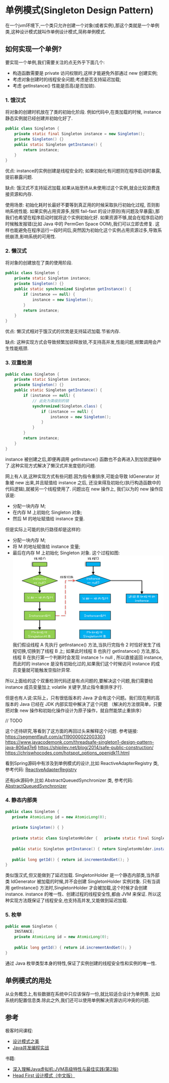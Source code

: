 # 单例模式(Singleton Design Pattern)
在一个jvm环境下,一个类只允许创建一个对象(或者实例),那这个类就是一个单例类,这种设计模式就叫作单例设计模式,简称单例模式.

## 如何实现一个单例?
要实现一个单例,我们需要关注的点无外乎下面几个:
* 构造函数需要是 private 访问权限的,这样才能避免外部通过 new 创建实例;
* 考虑对象创建时的线程安全问题;考虑是否支持延迟加载;
* 考虑 getInstance() 性能是否高(是否加锁).

### 1. 饿汉式
将对象的创建时机放在了类的初始化阶段. 例如代码中,在类加载的时候, instance 静态实例就已经创建并初始化好了.
```java
public class Singleton {
    private static final Singleton instance = new Singleton();
    private Singleton() {}
    public static Singleton getInstance() {
        return instance;
    }
}
```
优点: instance的实例创建是线程安全的; 如果初始化有问题则在程序启动时暴露, 提前暴露问题.

缺点: 饿汉式不支持延迟加载.如果从始至终从未使用过这个实例,就会比较浪费连接资源和内存.

使用场景:
初始化耗时长最好不要等到真正用的时候采取执行初始化过程, 否则影响系统性能.
如果实例占用资源多,按照 fail-fast 的设计原则(有问题及早暴露),那我们也希望在程序启动时就将这个实例初始化好.
如果资源不够,就会在程序启动的时候触发报错(比如 Java 中的 PermGen Space OOM),我们可以立即去修复.
这样也能避免在程序运行一段时间后,突然因为初始化这个实例占用资源过多,导致系统崩溃,影响系统的可用性.


### 2. 懒汉式
将对象的创建放在了类的使用阶段.
```java
public class Singleton {
    private static Singleton instance;
    private Singleton() {}
    public static synchronized Singleton getInstance() {
        if (instance == null) {
            instance = new Singleton();
        }
        return instance;
    }
}
```
优点: 懒汉式相对于饿汉式的优势是支持延迟加载.节省内存.

缺点: 这种实现方式会导致频繁加锁释放锁,不支持高并发,性能问题,频繁调用会产生性能瓶颈.

### 3. 双重检测
```java
public class Singleton {
    private static Singleton instance;
    private Singleton() {}
    public static Singleton getInstance() {
        if (instance == null) {
            // 此处为类级别的锁
            synchronized(Singleton.class) {
                if (instance == null) {
                    instance = new Singleton();
                }
            }
        }
        return instance;
    }
}
```
 instance 被创建之后,即便再调用 getInstance() 函数也不会再进入到加锁逻辑中了.这种实现方式解决了懒汉式并发度低的问题.
 
 网上有人说,这种实现方式有些问题.因为指令重排序,可能会导致 IdGenerator 对象被 new 出来,并且赋值给 instance 之后,
 还没来得及初始化(执行构造函数中的代码逻辑),就被另一个线程使用了.
 问题出在 new 操作上, 我们以为的 new 操作应该是:
 * 分配一块内存 M;
 * 在内存 M 上初始化 Singleton 对象;
 * 然后 M 的地址赋值给 instance 变量.
 
 但是实际上可能的执行路径却是这样的:
 * 分配一块内存 M;
 * 将 M 的地址赋值给 instance 变量;
 * 最后在内存 M 上初始化 Singleton 对象.
 这个过程如图:
 ![](image/双重检测创建单例的异常执行路径.png)
 我们假设线程 A 先执行 getInstance() 方法,当执行完指令 2 时恰好发生了线程切换,切换到了线程 B 上;
 如果此时线程 B 也执行 getInstance() 方法,那么线程 B 在执行第一个判断时会发现 instance != null ,
 所以直接返回 instance,而此时的 instance 是没有初始化过的,如果我们这个时候访问 instance 的成员变量就可能触发空指针异常.
 
 所以上面给的这个双重检测代码还是有点问题的,要解决这个问题,我们需要给 instance 成员变量加上 volatile 关键字,禁止指令重排序才行.
 
 但是也有人说:实际上，只有很低版本的 Java 才会有这个问题。我们现在用的高版本的 Java 已经在 JDK 内部实现中解决了这个问题
 （解决的方法很简单，只要把对象 new 操作和初始化操作设计为原子操作，就自然能禁止重排序）
 
 // TODO
 
 这个还待研究,等看到了这方面的再回过头来解释这个问题.
 参考链接:
 https://segmentfault.com/a/1190000022003303
 https://www.javacodemonk.com/threadsafe-singleton1-design-pattern-java-806ad7e6
 https://shipilev.net/blog/2014/safe-public-construction/
 https://chriswhocodes.com/hotspot_options_openjdk11.html
 
 看到Spring源码中有涉及到单例模式的设计,比如 ReactiveAdapterRegistry 类, 参考代码:
 [ReactiveAdapterRegistry](https://github.com/spring-projects/spring-framework/blob/master/spring-core/src/main/java/org/springframework/core/ReactiveAdapterRegistry.java)
 
 还有jdk源码中,比如 AbstractQueuedSynchronizer 类, 参考代码:
 [AbstractQueuedSynchronizer](https://github.com/openjdk/jdk/blob/master/src/java.base/share/classes/java/util/concurrent/locks/AbstractQueuedSynchronizer.java)
 
 ### 4. 静态内部类
 ```java
public class Singleton {
    private AtomicLong id = new AtomicLong(0);

    private Singleton() { }

    private static class SingletonHolder {   private static final Singleton instance = new Singleton(); }

    public static Singleton getInstance() { return SingletonHolder.instance; }

    public long getId() { return id.incrementAndGet(); }
}
```
类似饿汉式,但又能做到了延迟加载.
SingletonHolder 是一个静态内部类,当外部类 IdGenerator 被加载的时候,并不会创建 SingletonHolder 实例对象.
只有当调用 getInstance() 方法时,SingletonHolder 才会被加载,这个时候才会创建 instance.
instance 的唯一性、创建过程的线程安全性,都由 JVM 来保证.
所以这种实现方法既保证了线程安全,也支持高并发,又能做到延迟加载.

### 5. 枚举
```java
public enum Singleton {
    INSTANCE;
    private AtomicLong id = new AtomicLong(0);

    public long getId() { return id.incrementAndGet(); }
}
```
通过 Java 枚举类型本身的特性,保证了实例创建的线程安全性和实例的唯一性.

 
## 单例模式的用处
从业务概念上,有些数据在系统中只应该保存一份,就比较适合设计为单例类.
比如系统的配置信息类.除此之外,我们还可以使用单例解决资源访问冲突的问题.


## 参考
 极客时间课程: 
 * [设计模式之美](https://time.geekbang.org/column/intro/250?utm_source=pc&utm_medium=chaping&utm_term=pc_interstitial_826)
 * [Java并发编程实战](https://time.geekbang.org/column/intro/100023901?utm_source=pc&utm_medium=chaping&utm_term=pc_interstitial_826)
 
 书籍:
 * [深入理解Java虚拟机:JVM高级特性与最佳实践(第2版)](https://book.douban.com/subject/24722612/)
 * [Head First 设计模式（中文版）](https://book.douban.com/subject/2243615/)